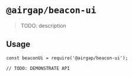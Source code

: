 # `@airgap/beacon-ui`

> TODO: description

## Usage

```
const beaconUi = require('@airgap/beacon-ui');

// TODO: DEMONSTRATE API
```

